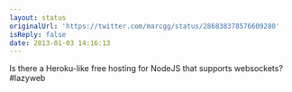 ```yaml
---
layout: status
originalUrl: 'https://twitter.com/marcgg/status/286838378576609280'
isReply: false
date: 2013-01-03 14:16:13
---
```


Is there a Heroku-like free hosting for NodeJS that supports websockets? #lazyweb
